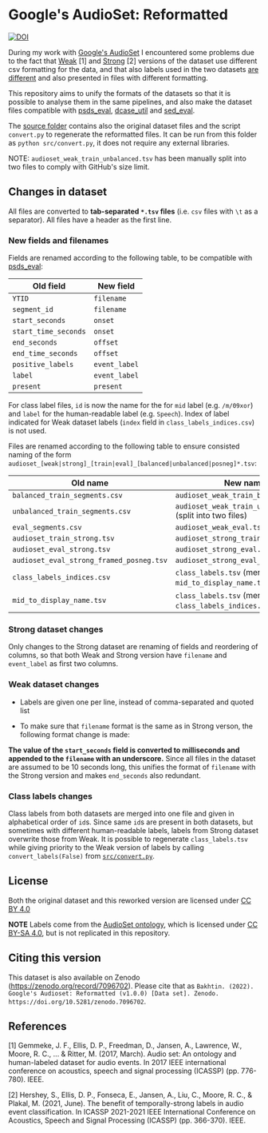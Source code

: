 # Google's AudioSet: Reformatted

[![DOI](https://zenodo.org/badge/DOI/10.5281/zenodo.7096702.svg)](https://doi.org/10.5281/zenodo.7096702)

During my work with [Google's AudioSet](https://research.google.com/audioset/index.html)
I encountered some problems due to the
fact that [Weak](https://research.google.com/audioset/download.html) [1] and
[Strong](https://research.google.com/audioset/download_strong.html) [2] versions
of the dataset use different csv formatting for the data, and that also
labels used in the two datasets [are different](https://github.com/audioset/ontology/issues/9)
and also presented in files with different formatting.

This repository aims to unify the formats of the datasets so that it is possible
to analyse them in the same pipelines, and also make the dataset files compatible
with [psds_eval](https://github.com/audioanalytic/psds_eval), [dcase_util](https://github.com/DCASE-REPO/dcase_util)
and [sed_eval](https://github.com/TUT-ARG/sed_eval).

The [source folder](src) contains also the original dataset files and the script
`convert.py` to regenerate the reformatted files. It can be run from this folder
as ```python src/convert.py```, it does not require any external libraries.

NOTE: `audioset_weak_train_unbalanced.tsv` has been manually split into two
files to comply with GitHub's size limit. 

## Changes in dataset

All files are converted to **tab-separated `*.tsv` files** (i.e. `csv` files with `\t`
as a separator). All files have a header as the first line.

### New fields and filenames

Fields are renamed according to the following table, to be compatible with [psds_eval](https://github.com/audioanalytic/psds_eval):

|**Old field**|**New field**|
|-------------|-------------|
|`YTID`|`filename`|
|`segment_id`|`filename`|
|`start_seconds`|`onset`|
|`start_time_seconds`|`onset`|
|`end_seconds`|`offset`|
|`end_time_seconds`|`offset`|
|`positive_labels`|`event_label`|
|`label`|`event_label`|
|`present`|`present`|

For class label files, `id` is now the name for the for `mid` label (e.g. `/m/09xor`)
and `label` for the human-readable label (e.g. `Speech`). Index of label indicated
for Weak dataset labels (`index` field in `class_labels_indices.csv`) is not used.

Files are renamed according to the following table to ensure consisted naming
of the form `audioset_[weak|strong]_[train|eval]_[balanced|unbalanced|posneg]*.tsv`:

|**Old name**|**New name**|
|------------|------------|
|`balanced_train_segments.csv`|`audioset_weak_train_balanced.tsv`|
|`unbalanced_train_segments.csv`|`audioset_weak_train_unbalanced.tsv` (split into two files)|
|`eval_segments.csv`|`audioset_weak_eval.tsv`|
|`audioset_train_strong.tsv`|`audioset_strong_train.tsv`|
|`audioset_eval_strong.tsv`|`audioset_strong_eval.tsv`|
|`audioset_eval_strong_framed_posneg.tsv`|`audioset_strong_eval_posneg.tsv`|
|`class_labels_indices.csv`|`class_labels.tsv` (merged with `mid_to_display_name.tsv`)|
|`mid_to_display_name.tsv`|`class_labels.tsv` (merged with `class_labels_indices.csv`)|

### Strong dataset changes

Only changes to the Strong dataset are renaming of fields and reordering of columns,
so that both Weak and Strong version have `filename` and `event_label` as first 
two columns.

### Weak dataset changes

- Labels are given one per line, instead of comma-separated and quoted list

- To make sure that `filename` format is the same as in Strong verson, the following
format change is made:

**The value of the `start_seconds` field is converted to milliseconds and appended
to the `filename` with an underscore.** Since all files in the dataset are assumed to be
10 seconds long, this unifies the format of `filename` with the Strong version and
makes `end_seconds` also redundant.

### Class labels changes

Class labels from both datasets are merged into one file and given in alphabetical
order of `id`s. Since same `id`s are present in both datasets, but sometimes with
different human-readable labels, labels from Strong dataset overwrite those from Weak.
It is possible to regenerate `class_labels.tsv` while giving priority to the Weak
version of labels by calling `convert_labels(False)` from [`src/convert.py`](src/convert.py).

## License

Both the original dataset and this reworked version are licensed under [CC BY 4.0](https://creativecommons.org/licenses/by/4.0/)

**NOTE** Labels come from the [AudioSet ontology](https://research.google.com/audioset/ontology/index.html), which 
is licensed under [CC BY-SA 4.0](https://creativecommons.org/licenses/by-sa/4.0/),
but is not replicated in this repository.

## Citing this version

This dataset is also available on Zenodo (https://zenodo.org/record/7096702).
Please cite that as `Bakhtin. (2022). Google's Audioset: Reformatted (v1.0.0) [Data set]. Zenodo. https://doi.org/10.5281/zenodo.7096702`.

## References

[1] Gemmeke, J. F., Ellis, D. P., Freedman, D., Jansen, A., Lawrence, W., Moore, R. C., ... & Ritter, M. (2017, March). Audio set: An ontology and human-labeled dataset for audio events. In 2017 IEEE international conference on acoustics, speech and signal processing (ICASSP) (pp. 776-780). IEEE.

[2] Hershey, S., Ellis, D. P., Fonseca, E., Jansen, A., Liu, C., Moore, R. C., & Plakal, M. (2021, June). The benefit of temporally-strong labels in audio event classification. In ICASSP 2021-2021 IEEE International Conference on Acoustics, Speech and Signal Processing (ICASSP) (pp. 366-370). IEEE.
